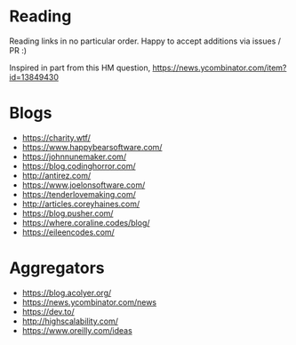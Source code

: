 # Reading
Reading links in no particular order. Happy to accept additions via issues / PR :)

Inspired in part from this HM question, https://news.ycombinator.com/item?id=13849430

# Blogs
+ https://charity.wtf/
+ https://www.happybearsoftware.com/
+ https://johnnunemaker.com/
+ https://blog.codinghorror.com/
+ http://antirez.com/
+ https://www.joelonsoftware.com/
+ https://tenderlovemaking.com/
+ http://articles.coreyhaines.com/
+ https://blog.pusher.com/
+ https://where.coraline.codes/blog/
+ https://eileencodes.com/

# Aggregators
+ https://blog.acolyer.org/
+ https://news.ycombinator.com/news
+ https://dev.to/
+ http://highscalability.com/
+ https://www.oreilly.com/ideas
